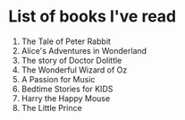 # List of books I've read
1. The Tale of Peter Rabbit
1. Alice's Adventures in Wonderland
1. The story of Doctor Dolittle
1. The Wonderful Wizard of Oz
1. A Passion for Music
1. Bedtime Stories for KIDS
1. Harry the Happy Mouse
1. The Little Prince